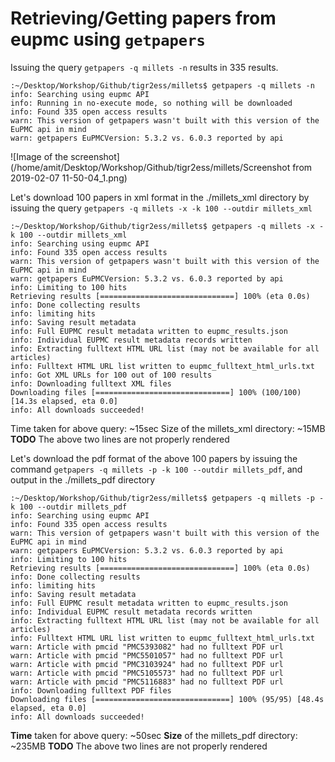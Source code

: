 
# Retrieving/Getting papers from eupmc using `getpapers`

Issuing the query `getpapers -q millets -n` results in 335 results.
```
:~/Desktop/Workshop/Github/tigr2ess/millets$ getpapers -q millets -n
info: Searching using eupmc API
info: Running in no-execute mode, so nothing will be downloaded
info: Found 335 open access results
warn: This version of getpapers wasn't built with this version of the EuPMC api in mind
warn: getpapers EuPMCVersion: 5.3.2 vs. 6.0.3 reported by api

```

![Image of the screenshot]
(/home/amit/Desktop/Workshop/Github/tigr2ess/millets/Screenshot from 2019-02-07 11-50-04_1.png)

Let's download 100 papers in xml format in the ./millets_xml directory by issuing the query `getpapers -q millets -x -k 100 --outdir millets_xml`
```
:~/Desktop/Workshop/Github/tigr2ess/millets$ getpapers -q millets -x -k 100 --outdir millets_xml
info: Searching using eupmc API
info: Found 335 open access results
warn: This version of getpapers wasn't built with this version of the EuPMC api in mind
warn: getpapers EuPMCVersion: 5.3.2 vs. 6.0.3 reported by api
info: Limiting to 100 hits
Retrieving results [==============================] 100% (eta 0.0s)
info: Done collecting results
info: limiting hits
info: Saving result metadata
info: Full EUPMC result metadata written to eupmc_results.json
info: Individual EUPMC result metadata records written
info: Extracting fulltext HTML URL list (may not be available for all articles)
info: Fulltext HTML URL list written to eupmc_fulltext_html_urls.txt
info: Got XML URLs for 100 out of 100 results
info: Downloading fulltext XML files
Downloading files [==============================] 100% (100/100) [14.3s elapsed, eta 0.0]
info: All downloads succeeded!

```
Time taken for above query: ~15sec
Size of the millets_xml directory: ~15MB
**TODO** The above two lines are not properly rendered

Let's download the pdf format of the above 100 papers by issuing the command `getpapers -q millets -p -k 100 --outdir millets_pdf`, and output in the ./millets_pdf directory
```
:~/Desktop/Workshop/Github/tigr2ess/millets$ getpapers -q millets -p -k 100 --outdir millets_pdf
info: Searching using eupmc API
info: Found 335 open access results
warn: This version of getpapers wasn't built with this version of the EuPMC api in mind
warn: getpapers EuPMCVersion: 5.3.2 vs. 6.0.3 reported by api
info: Limiting to 100 hits
Retrieving results [==============================] 100% (eta 0.0s)
info: Done collecting results
info: limiting hits
info: Saving result metadata
info: Full EUPMC result metadata written to eupmc_results.json
info: Individual EUPMC result metadata records written
info: Extracting fulltext HTML URL list (may not be available for all articles)
info: Fulltext HTML URL list written to eupmc_fulltext_html_urls.txt
warn: Article with pmcid "PMC5393082" had no fulltext PDF url
warn: Article with pmcid "PMC5501057" had no fulltext PDF url
warn: Article with pmcid "PMC3103924" had no fulltext PDF url
warn: Article with pmcid "PMC5105573" had no fulltext PDF url
warn: Article with pmcid "PMC5116883" had no fulltext PDF url
info: Downloading fulltext PDF files
Downloading files [==============================] 100% (95/95) [48.4s elapsed, eta 0.0]
info: All downloads succeeded!

```
**Time** taken for above query: ~50sec
**Size** of the millets_pdf directory: ~235MB
**TODO** The above two lines are not properly rendered







